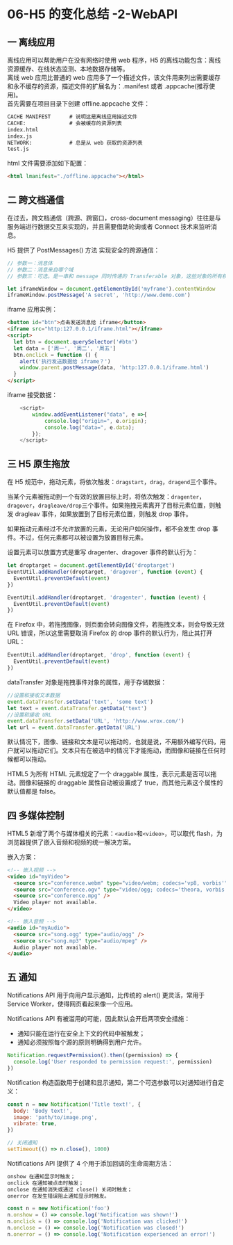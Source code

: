 # 06-H5 的变化总结 -2-WebAPI

## 一 离线应用

离线应用可以帮助用户在没有网络时使用 web 程序，H5 的离线功能包含：离线资源缓存、在线状态监测、本地数据存储等。  
离线 web 应用比普通的 web 应用多了一个描述文件，该文件用来列出需要缓存和永不缓存的资源，描述文件的扩展名为：.manifest 或者 .appcache(推荐使用)。  
首先需要在项目目录下创建 offline.appcache 文件：

```txt
CACHE MANIFEST      # 说明这是离线应用描述文件
CACHE:              # 会被缓存的资源列表
index.html
index.js
NETWORK:            # 总是从 web 获取的资源列表
test.js
```

html 文件需要添加如下配置：

```html
<html lmanifest="./offline.appcache"></html>
```

## 二 跨文档通信

在过去，跨文档通信（跨源、跨窗口，cross-document messaging）往往是与服务端进行数据交互来实现的，并且需要借助轮询或者 Connect 技术来监听消息。

H5 提供了 PostMessages() 方法 实现安全的跨源通信：

```js
// 参数一：消息体
// 参数二：消息来自哪个域
// 参数三：可选。是一串和 message 同时传递的 Transferable 对象，这些对象的所有权将被转译给消息的接收方，而发送乙方将不再保有所有权

let iframeWindow = document.getElementById('myframe').contentWindow
iframeWindow.postMessage('A secret', 'http://www.demo.com')
```

iframe 应用实例：

```html
<button id="btn">点击发送消息给 iframe</button>
<iframe src="http:127.0.0.1/iframe.html"></iframe>
<script>
  let btn = document.querySelector('#btn')
  let data = ['周一', '周二', '周五']
  btn.onclick = function () {
    alert('执行发送数据给 iframe？')
    window.parent.postMessage(data, 'http:127.0.0.1/iframe.html')
  }
</script>
```

iframe 接受数据：

```javascript
    <script>
        window.addEventListener("data", e =>{
            console.log("origin=", e.origin);
            console.log("data=", e.data);
        });
    </script>
```

## 三 H5 原生拖放

在 H5 规范中，拖动元素，将依次触发：`dragstart`，`drag`，`dragend`三个事件。

当某个元素被拖动到一个有效的放置目标上时，将依次触发：`dragenter`，`dragover`，`dragleave/drop`三个事件。如果拖拽元素离开了目标元素位置，则触发 dragleav 事件，如果放置到了目标元素位置，则触发 drop 事件。

如果拖动元素经过不允许放置的元素，无论用户如何操作，都不会发生 drop 事件。不过，任何元素都可以被设置为放置目标元素。

设置元素可以放置方式是重写 dragenter、dragover 事件的默认行为：

```js
let droptarget = document.getElementById('droptarget')
EventUtil.addHandler(droptarget, 'dragover', function (event) {
  EventUtil.preventDefault(event)
})

EventUtil.addHandler(droptarget, 'dragenter', function (event) {
  EventUtil.preventDefault(event)
})
```

在 Firefox 中，若拖拽图像，则页面会转向图像文件，若拖拽文本，则会导致无效 URL 错误，所以这里需要取消 Firefox 的 drop 事件的默认行为，阻止其打开 URL：

```js
EventUtil.addHandler(droptarget, 'drop', function (event) {
  EventUtil.preventDefault(event)
})
```

dataTransfer 对象是拖拽事件对象的属性，用于存储数据：

```js
//设置和接收文本数据
event.dataTransfer.setData('text', 'some text')
let text = event.dataTransfer.getData('text')
//设置和接收 URL
event.dataTransfer.setData('URL', 'http://www.wrox.com/')
let url = event.dataTransfer.getData('URL')
```

默认情况下，图像、链接和文本是可以拖动的，也就是说，不用额外编写代码，用户就可以拖动它们。文本只有在被选中的情况下才能拖动，而图像和链接在任何时候都可以拖动。

HTML5 为所有 HTML 元素规定了一个 draggable 属性，表示元素是否可以拖动。图像和链接的 draggable 属性自动被设置成了 true，而其他元素这个属性的默认值都是 false。

## 四 多媒体控制

HTML5 新增了两个与媒体相关的元素：`<audio>`和`<video>`，可以取代 flash，为浏览器提供了嵌入音频和视频的统一解决方案。

嵌入方案：

```html
<!-- 嵌入视频 -->
<video id="myVideo">
  <source src="conference.webm" type="video/webm; codecs='vp8, vorbis'" />
  <source src="conference.ogv" type="video/ogg; codecs='theora, vorbis'" />
  <source src="conference.mpg" />
  Video player not available.
</video>

<!-- 嵌入音频 -->
<audio id="myAudio">
  <source src="song.ogg" type="audio/ogg" />
  <source src="song.mp3" type="audio/mpeg" />
  Audio player not available.
</audio>
```

## 五 通知

Notifications API 用于向用户显示通知，比传统的 alert() 更灵活，常用于 Service Worker，使得网页看起来像一个应用。

Notifications API 有被滥用的可能，因此默认会开启两项安全措施：

- 通知只能在运行在安全上下文的代码中被触发；
- 通知必须按照每个源的原则明确得到用户允许。

```js
Notification.requestPermission().then((permission) => {
  console.log('User responded to permission request:', permission)
})
```

Notification 构造函数用于创建和显示通知，第二个可选参数可以对通知进行自定义：

```js
const n = new Notification('Title text!', {
  body: 'Body text!',
  image: 'path/to/image.png',
  vibrate: true,
})

// 关闭通知
setTimeout(() => n.close(), 1000)
```

Notifications API 提供了 4 个用于添加回调的生命周期方法：

```txt
onshow 在通知显示时触发；
onclick 在通知被点击时触发；
onclose 在通知消失或通过 close() 关闭时触发；
onerror 在发生错误阻止通知显示时触发。
```

```js
const n = new Notification('foo')
n.onshow = () => console.log('Notification was shown!')
n.onclick = () => console.log('Notification was clicked!')
n.onclose = () => console.log('Notification was closed!')
n.onerror = () => console.log('Notification experienced an error!')
```
